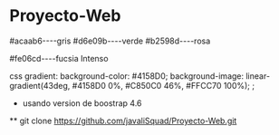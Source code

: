 # Proyecto-Web

#acaab6----gris
#d6e09b----verde
#b2598d----rosa

#fe06cd----fucsia Intenso

css gradient: background-color: #4158D0;
    background-image: linear-gradient(43deg, #4158D0 0%, #C850C0 46%, #FFCC70 100%);
     ;

  * usando version de boostrap 4.6

  ** git clone https://github.com/javaliSquad/Proyecto-Web.git